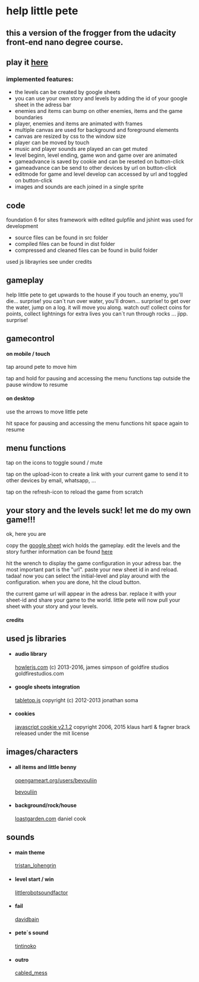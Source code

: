 # help little pete
## this a version of the frogger from the  udacity front-end nano degree course.

## play it [here](https://docs.google.com/spreadsheets/d/1ev4ibiqofd6oc5lvypp5-tvpxgskzycj4ywyzdd67qw)

### implemented features:
- the levels can be created by google sheets
- you can use your own story and levels by adding the id of your google sheet in the adress bar
- enemies and items can bump on other enemies, items and the game boundaries
- player, enemies and items are animated with frames
- multiple canvas are used for background and foreground elements
- canvas are resized by css to the window size
- player can be moved by touch
- music and player sounds are played an can get muted
- level beginn, level ending, game won and game over are animated
- gameadvance is saved by cookie and can be reseted on button-click
- gameadvance can be send to other devices by url on button-click
- editmode for game and level develop can accessed by url and toggled on button-click
- images and sounds are each joined in a single sprite

## code
foundation 6 for sites framework with edited gulpfile and jshint was used for development
- source files can be found in src folder
- compiled files can be found in dist folder
- compressed and cleaned files can be found in build folder

used js librayries see under credits



## gameplay

help little pete to get upwards to the house
if you touch an enemy, you'll die… surprise!
you can´t run over water, you'll drown… surprise!
to get over the water, jump on a log. it will move you along. watch out!
collect coins for points, collect lightnings for extra lives
you can´t run through rocks ... jipp. surprise!

## gamecontrol

#### on mobile / touch

tap around pete to move him

tap and hold for pausing and accessing the menu functions
tap outside the pause window to resume


#### on desktop

use the arrows to move little pete

hit space for pausing and accessing the menu functions
hit space again to resume


## menu functions

tap on the icons to toggle sound / mute

tap on the upload-icon to create a link with your current game to send it to other devices by email, whatsapp, ...

tap on the refresh-icon to reload the game from scratch


## your story and the levels suck! let me do my own game!!!

ok, here you are

copy the [google sheet](https://docs.google.com/spreadsheets/d/1ev4ibiqofd6oc5lvypp5-tvpxgskzycj4ywyzdd67qw) wich holds the gameplay.
edit the levels and the story
further information can be found [here](https://docs.google.com/document/d/1jvpxzajz_cbhhxiqoz9fke04j_nm_g2yap6hnsu5nis)

hit the wrench to display the game configuration in your adress bar.
the most important part is the "url". paste your new sheet id in and reload. tadaa! now you can select the initial-level and play around with the configuration.
when you are done, hit the cloud button.

the current game url will appear in the adress bar. replace it with your sheet-id and share your game to the world. little pete will now pull your sheet with your story and your levels.


#### credits


## used js libraries

*   #### audio library

    [howlerjs.com](http://howlerjs.com)
    (c) 2013-2016, james simpson of goldfire studios
    goldfirestudios.com

*   #### google sheets integration

    [tabletop.js](https://github.com/jsoma/tabletop)
    copyright (c) 2012-2013 jonathan soma

*   #### cookies

    [javascript cookie v2.1.2](https://github.com/js-cookie/js-cookie)
    copyright 2006, 2015 klaus hartl & fagner brack
    released under the mit license

## images/characters

*   #### all items and little benny

    [opengameart.org/users/bevouliin](opengameart.org/users/bevouliin)

    [bevouliin](http://bevouliin.com)

*   #### background/rock/house

    [loastgarden.com](http://www.lostgarden.com/2007/05/dancs-miraculously-flexible-game.html)
    daniel cook

## sounds

*   #### main theme

    [tristan_lohengrin](https://www.freesound.org/people/tristan_lohengrin/sounds/273539/)

*   #### level start / win

    [littlerobotsoundfactor](https://www.freesound.org/people/littlerobotsoundfactory/sounds/270333/)

*   #### fail

    [davidbain](https://www.freesound.org/people/davidbain/sounds/135831/)

*   #### pete´s sound

    [tintinoko](https://www.freesound.org/people/tintinoko/sounds/277291/)

*   #### outro

    [cabled_mess](https://www.freesound.org/people/cabled_mess/sounds/335361/)